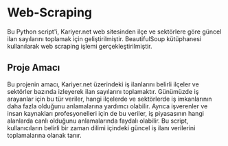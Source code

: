 # Web-Scraping

Bu Python script'i, Kariyer.net web sitesinden ilçe ve sektörlere göre güncel ilan sayılarını toplamak için geliştirilmiştir. BeautifulSoup kütüphanesi kullanılarak web scraping işlemi gerçekleştirilmiştir.

## Proje Amacı
Bu projenin amacı, Kariyer.net üzerindeki iş ilanlarını belirli ilçeler ve sektörler bazında izleyerek ilan sayılarını toplamaktır. Günümüzde iş arayanlar için bu tür veriler, hangi ilçelerde ve sektörlerde iş imkanlarının daha fazla olduğunu anlamalarına yardımcı olabilir. Ayrıca işverenler ve insan kaynakları profesyonelleri için de bu veriler, iş piyasasının hangi alanlarda canlı olduğunu anlamalarında faydalı olabilir. Bu script, kullanıcıların belirli bir zaman dilimi içindeki güncel iş ilanı verilerini toplamalarına olanak tanır.
